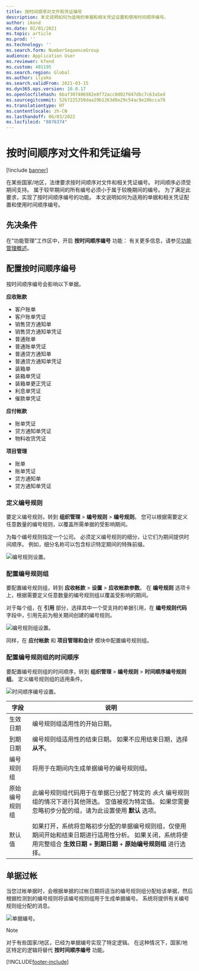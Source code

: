 ```yaml
---
title: 按时间顺序对文件和凭证编号
description: 本文说明如何为适用的单据和相关凭证设置和使用时间顺序编号。
author: ikond
ms.date: 02/01/2021
ms.topic: article
ms.prod: ''
ms.technology: ''
ms.search.form: NumberSequenceGroup
audience: Application User
ms.reviewer: kfend
ms.custom: 401195
ms.search.region: Global
ms.author: ilyako
ms.search.validFrom: 2021-03-15
ms.dyn365.ops.version: 10.0.17
ms.openlocfilehash: 6baf307406982e8f72acc0d02f047dbc7c63a5ed
ms.sourcegitcommit: 52b7225350daa29b1263d8e29c54ac9e20bcca70
ms.translationtype: HT
ms.contentlocale: zh-CN
ms.lasthandoff: 06/03/2022
ms.locfileid: "8876374"
---
```

# <a name="numbering-documents-and-vouchers-chronologically"></a>按时间顺序对文件和凭证编号

[!include [banner](../includes/banner.md)]


在某些国家/地区，法律要求按时间顺序对文件和相关凭证编号。 时间顺序必须受期间支持。 属于较早期间的所有编号必须小于属于较晚期间的编号。 为了满足此要求，实现了按时间顺序编号的功能。 本文说明如何为适用的单据和相关凭证配置和使用时间顺序编号。

## <a name="prerequisites"></a>先决条件

在“功能管理”工作区中，开启 **按时间顺序编号** 功能： 有关更多信息，请参见[功能管理概述](../../fin-ops-core/fin-ops/get-started/feature-management/feature-management-overview.md)。

## <a name="configure-chronological-numbering"></a>配置按时间顺序编号

按时间顺序编号会影响以下单据。

**应收账款**
- 客户账单
- 客户账单凭证
- 销售贷方通知单
- 销售贷方通知单凭证
- 普通账单
- 普通账单凭证
- 普通贷方通知单
- 普通贷方通知单凭证
- 装箱单
- 装箱单凭证
- 装箱单更正凭证
- 利息单凭证
- 催款单凭证

**应付帐款**
- 账单凭证
- 贷方通知单凭证
- 物料收货凭证

**项目管理**
- 账单
- 账单凭证
- 贷方通知单
- 贷方通知单凭证 

### <a name="define-number-sequences"></a>定义编号规则

要定义编号规则，转到 **组织管理** > **编号规则** > **编号规则**。 您可以根据需要定义任意数量的编号规则，以覆盖所需单据的受影响期间。 

为每个编号规则指定一个公司。 必须定义编号规则的细分，让它们为期间提供时间顺序。 例如，细分名称可以包含标识特定期间的特殊前缀。

![编号规则设置。](media/chrono-num-sequence.jpg)

### <a name="configure-number-sequence-groups"></a>配置编号规则组

要配置编号规则组，转到 **应收帐款** > **设置** > **应收帐款参数**。 在 **编号规则** 选项卡上，根据需要定义任意数量的编号规则组以覆盖受影响的期间。 

对于每个组，在 **引用** 部分，选择其中一个受支持的单据引用，在 **编号规则代码** 字段中，引用先前为相关期间创建的编号规则。

![编号规则组设置。](media/chrono-num-sequence-group.jpg)

同样，在 **应付帐款** 和 **项目管理和会计** 模块中配置编号规则组。

### <a name="configure-number-sequence-groups-chronology"></a>配置编号规则组的时间顺序

要配置编号规则组的时间顺序，转到 **组织管理** > **编号规则** > **时间顺序编号规则组**。 定义编号规则组的适用条件。

![时间顺序编号设置。](media/chrono-num-sequence-group-period.jpg)

| 字段            | 说明                                                                                                                                                                                                                                                                                                                                                                                   |
|---------------------|------------------------------------------------------------------------------------------------------------------------------------------------------------------------------------------------------------------------------------------------------------------------------------------------------------------------------------------------------------------------------------------------|
| 生效日期  | 编号规则组适用性的开始日期。 |
| 到期日期      | 编号规则组适用性的结束日期。 如果不应用结束日期，选择 **从不**。 |
| 编号规则组 | 将用于在期间内生成单据编号的编号规则组。 |
| 原始编号规则组 | 此编号规则组代码用于在单据已分配了特定的 *永久* 编号规则组的情况下进行其他筛选。 空值被视为特定值。 如果您需要忽略初步分配的组，请为此设置使用 **默认** 选项。 |
| 默认值 | 如果打开，系统将忽略初步分配的单据编号规则组，仅使用期间开始和结束日期进行适用性分析。 如果关闭，系统将使用完整组合 **生效日期** + **到期日期** + **原始编号规则组** 进行选择。 |

## <a name="document-posting"></a>单据过帐
当您过帐单据时，会根据单据的过帐日期将适当的编号规则组分配给该单据，然后根据检测到的编号规则将该编号规则组用于生成单据编号。 系统将提供有关编号规则组分配的消息。

![单据编号。](media/chrono-num-sequence-fti.jpg)

> [!NOTE]
> 对于有些国家/地区，已经为单据编号实现了特定逻辑。 在这种情况下，国家/地区特定的逻辑将替代 **按时间顺序编号** 功能。


[!INCLUDE[footer-include](../../includes/footer-banner.md)]
